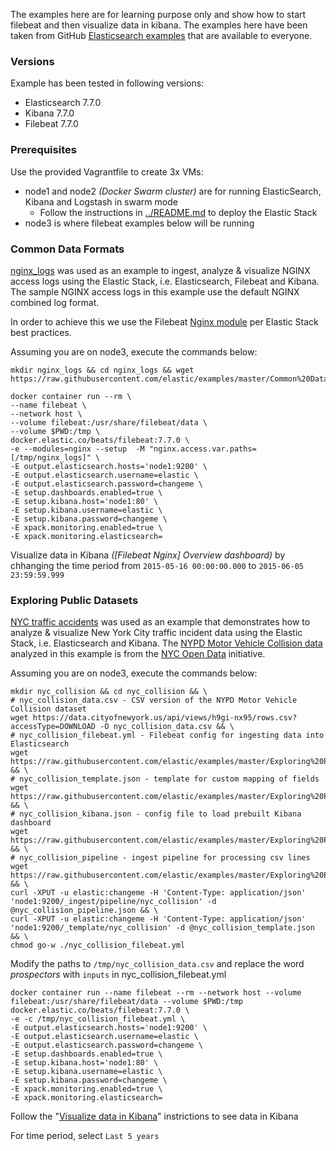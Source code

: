 The examples here are for learning purpose only and show how to start filebeat and then visualize data in kibana. The examples here have been taken from GitHub [Elasticsearch examples](https://github.com/elastic/examples) that are available to everyone.

### Versions
Example has been tested in following versions:
- Elasticsearch 7.7.0
- Kibana 7.7.0
- Filebeat 7.7.0


### Prerequisites
Use the provided Vagrantfile to create 3x VMs:
- node1 and node2 _(Docker Swarm cluster)_ are for running ElasticSearch, Kibana and Logstash in swarm mode
  - Follow the instructions in [../README.md](../README.md) to deploy the Elastic Stack
- node3 is where filebeat examples below will be running


### Common Data Formats
[nginx_logs](https://github.com/elastic/examples/tree/master/Common%20Data%20Formats/nginx_logs) was used as an example to ingest, analyze & visualize NGINX access logs using the Elastic Stack, i.e. Elasticsearch, Filebeat and Kibana. The sample NGINX access logs in this example use the default NGINX combined log format.

In order to achieve this we use the Filebeat [Nginx module](https://www.elastic.co/guide/en/beats/filebeat/6.0/filebeat-module-nginx.html) per Elastic Stack best practices.

Assuming you are on node3, execute the commands below:
```
mkdir nginx_logs && cd nginx_logs && wget https://raw.githubusercontent.com/elastic/examples/master/Common%20Data%20Formats/nginx_logs/nginx_logs

docker container run --rm \
--name filebeat \
--network host \
--volume filebeat:/usr/share/filebeat/data \
--volume $PWD:/tmp \
docker.elastic.co/beats/filebeat:7.7.0 \
-e --modules=nginx --setup  -M "nginx.access.var.paths=[/tmp/nginx_logs]" \
-E output.elasticsearch.hosts='node1:9200' \
-E output.elasticsearch.username=elastic \
-E output.elasticsearch.password=changeme \
-E setup.dashboards.enabled=true \
-E setup.kibana.host='node1:80' \
-E setup.kibana.username=elastic \
-E setup.kibana.password=changeme \
-E xpack.monitoring.enabled=true \
-E xpack.monitoring.elasticsearch=
```

Visualize data in Kibana _([Filebeat Nginx] Overview dashboard)_ by chhanging the time period from `2015-05-16 00:00:00.000` to `2015-06-05 23:59:59.999`

### Exploring Public Datasets
[NYC traffic accidents](https://github.com/elastic/examples/tree/master/Exploring%20Public%20Datasets/nyc_traffic_accidents) was used as an example that demonstrates how to analyze & visualize New York City traffic incident data using the Elastic Stack, i.e. Elasticsearch and Kibana. The [NYPD Motor Vehicle Collision data](https://data.cityofnewyork.us/Public-Safety/NYPD-Motor-Vehicle-Collisions/h9gi-nx95?) analyzed in this example is from the [NYC Open Data](https://opendata.cityofnewyork.us/) initiative.

Assuming you are on node3, execute the commands below:
```
mkdir nyc_collision && cd nyc_collision && \
# nyc_collision_data.csv - CSV version of the NYPD Motor Vehicle Collision dataset
wget https://data.cityofnewyork.us/api/views/h9gi-nx95/rows.csv?accessType=DOWNLOAD -O nyc_collision_data.csv && \
# nyc_collision_filebeat.yml - Filebeat config for ingesting data into Elasticsearch
wget https://raw.githubusercontent.com/elastic/examples/master/Exploring%20Public%20Datasets/nyc_traffic_accidents/nyc_collision_filebeat.yml && \
# nyc_collision_template.json - template for custom mapping of fields
wget https://raw.githubusercontent.com/elastic/examples/master/Exploring%20Public%20Datasets/nyc_traffic_accidents/nyc_collision_template.json && \
# nyc_collision_kibana.json - config file to load prebuilt Kibana dashboard
wget https://raw.githubusercontent.com/elastic/examples/master/Exploring%20Public%20Datasets/nyc_traffic_accidents/nyc_collision_kibana.json && \
# nyc_collision_pipeline - ingest pipeline for processing csv lines
wget https://raw.githubusercontent.com/elastic/examples/master/Exploring%20Public%20Datasets/nyc_traffic_accidents/nyc_collision_pipeline.json && \
curl -XPUT -u elastic:changeme -H 'Content-Type: application/json' 'node1:9200/_ingest/pipeline/nyc_collision' -d @nyc_collision_pipeline.json && \
curl -XPUT -u elastic:changeme -H 'Content-Type: application/json' 'node1:9200/_template/nyc_collision' -d @nyc_collision_template.json && \
chmod go-w ./nyc_collision_filebeat.yml
```
Modify the paths to `/tmp/nyc_collision_data.csv` and replace the word _prospectors_ with `inputs` in nyc_collision_filebeat.yml
```
docker container run --name filebeat --rm --network host --volume filebeat:/usr/share/filebeat/data --volume $PWD:/tmp docker.elastic.co/beats/filebeat:7.7.0 \
-e -c /tmp/nyc_collision_filebeat.yml \
-E output.elasticsearch.hosts='node1:9200' \
-E output.elasticsearch.username=elastic \
-E output.elasticsearch.password=changeme \
-E setup.dashboards.enabled=true \
-E setup.kibana.host='node1:80' \
-E setup.kibana.username=elastic \
-E setup.kibana.password=changeme \
-E xpack.monitoring.enabled=true \
-E xpack.monitoring.elasticsearch=
```
Follow the "[Visualize data in Kibana](https://github.com/elastic/examples/tree/master/Exploring%20Public%20Datasets/nyc_traffic_accidents#2-visualize-data-in-kibana)" instrictions to see data in Kibana

For time period, select `Last 5 years`
